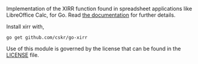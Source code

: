 Implementation of the XIRR function found in spreadsheet applications like
LibreOffice Calc, for Go. Read [the documentation][1] for further details.

Install xirr with,

```
go get github.com/cskr/go-xirr
```

Use of this module is governed by the license that can be found in the
[LICENSE](LICENSE) file.

[1]: https://pkg.go.dev/github.com/cskr/go-xirr?tab=doc
